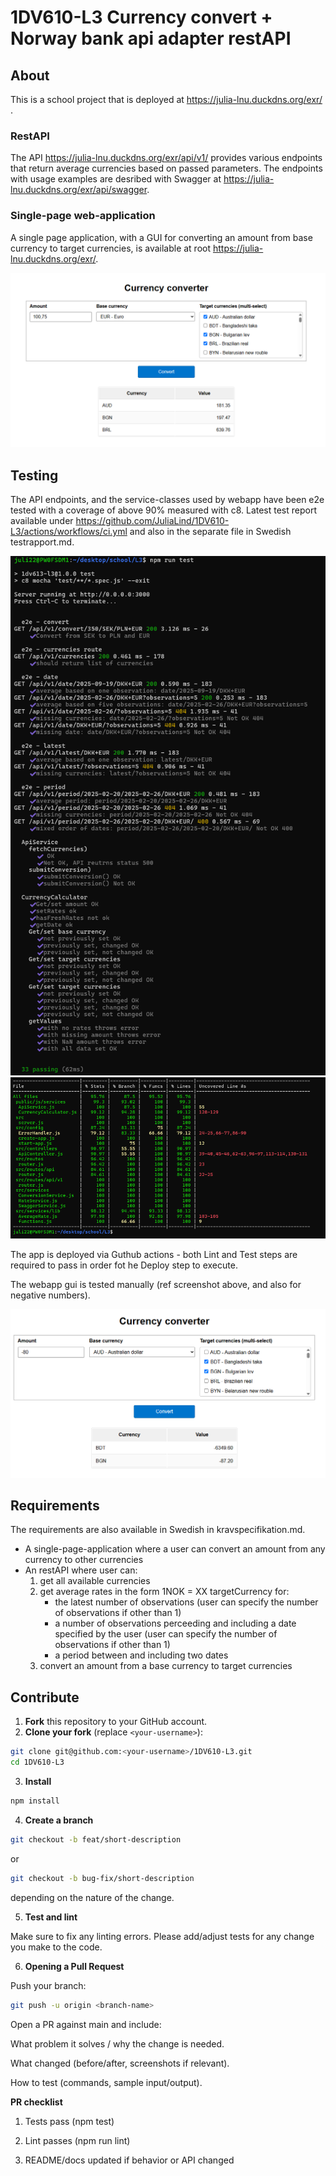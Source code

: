 # 1DV610-L3 Currency convert + Norway bank api adapter restAPI

## About

This is a school project that is deployed at https://julia-lnu.duckdns.org/exr/ .  

### RestAPI  

The API https://julia-lnu.duckdns.org/exr/api/v1/ provides various endpoints that return average currencies based on passed parameters. The endpoints with usage examples are desribed with Swagger at https://julia-lnu.duckdns.org/exr/api/swagger.  

### Single-page web-application

A single page application, with a GUI for converting an amount from base currency to target currencies, is available at root https://julia-lnu.duckdns.org/exr/.  

![GUI usage example 1](.readme/gui_usage_example_1.png)  



## Testing

The API endpoints, and the service-classes used by webapp have been e2e tested with a coverage of above 90% measured with c8. Latest test report available under https://github.com/JuliaLind/1DV610-L3/actions/workflows/ci.yml  and also in the separate file in Swedish testrapport.md.  

![test pt1](.readme/test_results_pt1.png)  
![test pt2](.readme/test_results_pt2.png)  

The app is deployed via Guthub actions - both Lint and Test steps are required to pass in order fot he Deploy step to execute.   

The webapp gui is tested manually (ref screenshot above, and also for negative numbers).   

![GUI usage example 2](.readme/gui_usage_example_2.png)

## Requirements

The requirements are also available in Swedish in kravspecifikation.md.  

- A single-page-application where a user can convert an amount from any currency to other currencies
- An restAPI where user can:
    1. get all available currencies
    2. get average rates in the form 1NOK = XX targetCurrency for:
        - the latest number of observations (user can specify the number of observations if other than 1)
        - a number of observations perceeding and including a date specified by the user (user can specify the number of observations if other than 1)
        - a period between and including two dates
    3. convert an amount from a base currency to target currencies  

## Contribute  

1. **Fork** this repository to your GitHub account.
2. **Clone your fork** (replace `<your-username>`):

```bash
git clone git@github.com:<your-username>/1DV610-L3.git
cd 1DV610-L3
```
3. **Install**
```bash
npm install
```

4. **Create a branch**

```bash
git checkout -b feat/short-description
```

or  

```bash
git checkout -b bug-fix/short-description
```
depending on the nature of the change.

5. **Test and lint**

Make sure to fix any linting errors. Please add/adjust tests for any change you make to the code.

6. **Opening a Pull Request**

Push your branch:

```bash
git push -u origin <branch-name>
```
  
Open a PR against main and include:  
  
What problem it solves / why the change is needed.  
  
What changed (before/after, screenshots if relevant).  
  
How to test (commands, sample input/output).  
  
**PR checklist**  
  
1. Tests pass (npm test)  

2. Lint passes (npm run lint)

3. README/docs updated if behavior or API changed



        
